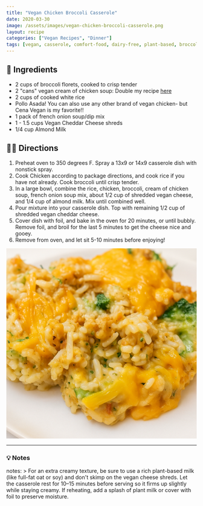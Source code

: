 ```yaml
---
title: "Vegan Chicken Broccoli Casserole"
date: 2020-03-30
image: /assets/images/vegan-chicken-broccoli-casserole.png
layout: recipe
categories: ["Vegan Recipes", "Dinner"]
tags: [vegan, casserole, comfort-food, dairy-free, plant-based, broccoli, rice, vegan-cheese, easy-dinners]
---
```


## 🧾 Ingredients

- 2 cups of broccoli florets, cooked to crisp tender
- 2 "cans" vegan cream of chicken soup: Double my recipe [here](/vegan-cream-of-chicken-soup)
- 2 cups of cooked white rice
- Pollo Asada! You can also use any other brand of vegan chicken- but Cena Vegan is my favorite!!
- 1 pack of french onion soup/dip mix
- 1 - 1.5 cups Vegan Cheddar Cheese shreds
- 1/4 cup Almond Milk

## 👩‍🍳 Directions

1. Preheat oven to 350 degrees F. Spray a 13x9 or 14x9 casserole dish with nonstick spray.
2. Cook Chicken according to package directions, and cook rice if you have not already. Cook broccoli until crisp tender.
3. In a large bowl, combine the rice, chicken, broccoli, cream of chicken soup, french onion soup mix, about 1/2 cup of shredded vegan cheese, and 1/4 cup of almond milk. Mix until combined well.
4. Pour mixture into your casserole dish. Top with remaining 1/2 cup of shredded vegan cheddar cheese. 
5. Cover dish with foil, and bake in the oven for 20 minutes, or until bubbly. Remove foil, and broil for the last 5 minutes to get the cheese nice and gooey.
6. Remove from oven, and let sit 5-10 minutes before enjoying!

![Vegan Chicken Casserole](/assets/images/vegan-chicken-broccoli-casserole.png)

---

### 💡 Notes

notes: >
  For an extra creamy texture, be sure to use a rich plant-based milk (like full-fat oat or soy) and don't skimp on the vegan cheese shreds. Let the casserole rest for 10–15 minutes before serving so it firms up slightly while staying creamy. If reheating, add a splash of plant milk or cover with foil to preserve moisture.
